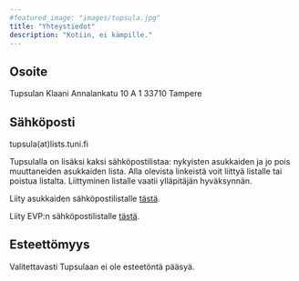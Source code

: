 ```yaml
---
#featured_image: "images/tupsula.jpg"
title: "Yhteystiedot"
description: "Kotiin, ei kämpille."
---
```


## Osoite

Tupsulan Klaani
Annalankatu 10 A 1
33710 Tampere

## Sähköposti

tupsula(at)lists.tuni.fi

Tupsulalla on lisäksi kaksi sähköpostilistaa: nykyisten asukkaiden ja jo pois muuttaneiden asukkaiden lista. Alla olevista linkeistä voit liittyä listalle tai poistua listalta. Liittyminen listalle vaatii ylläpitäjän hyväksynnän.

Liity asukkaiden sähköpostilistalle [tästä](https://lists.tuni.fi/mailman/listinfo/tupsula).

Liity EVP:n sähköpostilistalle [tästä](https://lists.tuni.fi/mailman/listinfo/tupsula-evp).

## Esteettömyys

Valitettavasti Tupsulaan ei ole esteetöntä pääsyä.
